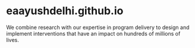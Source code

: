 # eaayushdelhi.github.io
We combine research with our expertise in program delivery to design and implement interventions that have an impact on hundreds of millions of lives.
